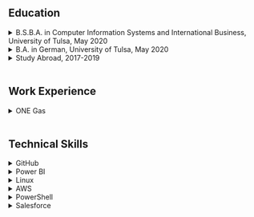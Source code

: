 <h2>Education</h2>
<div class="content">
  <details>
    <summary>B.S.B.A. in Computer Information Systems and International Business, University of Tulsa, May 2020</summary><br>
    <p class="par">I majored in both Computer Information Systems and International Business while completing my business degree. I was drawn to Computer Information Systems because I love numbers and data, and am very interested in how we can utilize data analysis to make rational decisions. Completing the Computer Information Systems program at TU also gave me a solid logical foundation that I have been able to apply to various coding languages and relational systems, in addition to providing me with some of the specific technical skills outlined in this resume. I added International Business to my studies to reflect some of my passions. I have always loved traveling and learning new languages, and I hope that one day I'll be able to combine my technical knowledge with my interest in other cultures. </p>
  </details>
  <details>
    <summary>B.A. in German, University of Tulsa, May 2020</summary><br>
    <p class="par">I started learning German when I was 12, simply because my older sister had taken the same classes in school and it seemed like a good idea. Little did I know that I would continue taking German classes for the next 10 years, and end up with a degree in it. While majoring in German helped me to become fluent in the language and gain appreciation for another culture, it also challenged me to think in different ways than I was used to with my business classes. Throughout my courses at TU I got to read literature from Uwe Timm to Franz Kafka to the Brothers Grimm, and learned a lot about analysis and creative thinking that I've since been able to apply to other areas of study.</p>
  </details>
  <details>
    <summary>Study Abroad, 2017-2019</summary><br>
    <ul>
      <li><b>University of Siegen, Germany</b>
        <p class="par">In the spring of 2018 I studied abroad at the University of Siegen in western Germany. I was enrolled with regular German students in a variety of German classes such as "The Political Sociology of Mexico", "Democracy and Discrimination," and "Asylum and Refugee Protection in Europe." While these topics may not have been relevant to my business degree, I received 12 hours of German Language & Culture credits during my semester and was able to solidify by abilities as a fluent speaker while learning about topics and people I would not have otherwise been exposed to.</p>
      </li><br>
      <li><b>Cape Town, South Africa</b>
        <p class="par">As a member of the Global Scholars Program at TU, I took a course titled Sustainability and Urban Development that started in Tulsa and ended with a couple of weeks in Cape Town during the summer of 2017. During this trip, we were able to learn more about the development of the city and the surrounding area through a mixture of lecutres as well as in-person tours, such as a tour of Cape Town's public transit given to us by a city planner. The course emphasized how development can be sustainable, not just in terms of the environment, but also economically and socially for a given community.</p>
      </li><br>
      <li><b>Rio de Janeiro, Brazil</b>
        <p class="par">As part of a class titled Doing Business in Emerging Economies, I went on a faculty-led trip to Rio de Janeiro. There we toured companies ranging from multinational oil corporations to tech startups to local craft-based businesses, while learning about the motivation, risks, and customs behind performing business in emerging economies.</p>
      </li><br>
    </ul>
  </details>
</div><br>
<h2>Work Experience</h2>
<div class="content">
  <details>
    <summary>ONE Gas</summary><br>
    <ul>
      <li><b>Development Analyst, June 2020 to Present</b>
        <p class="par">Since June of 2020 I have worked as a Development Analyst for ONE Gas, a natural gas distribution company headquartered in Tulsa, OK. My main role has involved working with a team of developers to implement changes to Microsoft Dynamics 365, which is a Customer Relationship Management system. Throughout my time at the company, I have published over 140 changes to our system, allowing for a range of increased functionalities from recording new data to improved metrics for reporting. Starting in the fall of 2021, I also assisted the company in recruiting new candidates for our IT internship program.</p>
      </li><br>
      <li><b>Intern, May 2019 to June 2020</b>
        <p class="par">I completed a 10 week internship with ONE Gas during the summer of 2019, and continued to work part-time during the last year of my studies. During this time I was trained to be a developer for Microsoft Dynamics 365, and I worked on various projects where I created and customized views, forms, entities, and other objects for our business users. I also partnered with our Enterprise Architecture team on a project to ensure good data management across the organization.</p>
      </li><br>
    </ul>
  </details>
</div><br>
<h2>Technical Skills</h2>
<div class="content">
<details>
  <summary>GitHub</summary><br>
  <p>I completed two learning paths through the GitHub Learning Lab. My first learning path, <a href="https://lab.github.com/githubtraining/paths/first-day-on-github">First Day on GitHub</a>, walked me through how to assign myself to issues, create branches, and create and merge pull requests. I also learned how to use Markdown to format content on GitHub, and uploaded my own project to a private repository. Through my next learning path, <a href="https://lab.github.com/githubtraining/paths/first-week-on-github">First Week on GitHub</a>, I created my own GitHub Pages site. While developing this site I also customized content by creating, reviewing, and merging pull requests. Finally, I learned more about repository settings and how to secure my workflows.</p>
</details>

<details>
  <summary>Power BI</summary><br>
    <p>My <a href="https://www.edx.org/course/analyzing-and-visualizing-data-with-power-bi-2">Power BI course</a> began by inputting data into Power BI and learning how to edit that data in order to make it useful for modeling. This included creating new calculated columns and measures, filtering data, and learning about how to create and manipulate new data within the application. After learning how to work with data in Power BI, I moved on to data visualizations, and created pie charts, treemaps, slicers, waterfalls, and gauges, among other formats. I also learned how to arrange these visualizations in a dashboard and how to share and publish that dashboard. In later training modules, I learned how Power BI works with other applications such as Excel, and how you can also extract data from sources such as a SQL database. Finally, I was able to modify reports and dashboards to be viewed on a mobile device.</p>
<p>During my Power BI training I also created an example dashboard using the <a href="https://docs.microsoft.com/en-us/power-bi/sample-retail-analysis">Retail Analysis</a> sample dataset from Microsoft. A video of me explaining my dashboard can be found <a href="https://youtu.be/M_BMv8Bf7pQ">here</a>. I created this dashboard using data collected from a retail business with two chains. My analyses mostly focused on sales or profit, but I also included one section focusing on business by geographic location and one section comparing newer stores to previously existing stores. <br><br>
    <img src= "Dashboard1.png" alt="Power BI Dashboard"><br>
    <img src= "Dashboard2.png" alt="Power BI Dashboard"><br><br>
    <img src= "Dashboard3.png" alt="Power BI Dashboard"><br><br>
  <img src= "Dashboard4.png" alt="Power BI Dashboard"><br></p>
</details>

<details>
  <summary>Linux</summary><br>
    <p>My introduction to Linux was through the <a href="https://linuxacademy.com/course/lpi-linuxessentials/">LPI Linux Essentials Certification</a> on Linux Academy. In the first few training modules I gained a general understanding of operating systems and popular Linux distributions. I also learned about open-source software and licenses, and installed RPM and DEB packages to a remote server that I connected to using SSH. The next couple of sections covered working in the command line, which included learning basic commands and general syntax. I also learned how to use man pages to find more information, and I created, moved, and deleted files in my directories. In the remaining training modules I learned about basic shell scripting and turned commands into a script, I learned more about how Linux interacts with computer hardware, and I managed security by creating users and groups and editing file permissions.</p>
    <p>Here is the certification I received for completing the course:<br><img src= "doc.png" alt="Linux Certification"></p>
    <p>After completing my Linux Essentials training, I used Ubuntu via VirtualBox to set up an Algo VPN with Digital Ocean. I also used WireGuard to activate and deactivate the VPN. The following image shows my IP address before activating the VPN, and then after. You can see that the IP address in the second image matches the IP address shown for my Digital Ocean droplet, indicating a successful VPN connection.<br><img src="vpn_proof.png"></p>
</details>
  
<details>
  <summary>AWS</summary><br>
    <p>My experience with AWS stems from the <a href="https://linuxacademy.com/course/aws-essentials-new/">AWS Essentials</a> course on Linux Academy. To start with, I had to set up and configure users, groups, roles, and policies in order to control access to my AWS resources. Moving forward, I created a basic Virtual Private Cloud, or VPC, which included configuring internet gateways, routing tables, network access control lists, and establishing subnets across multiple Availability Zones. In the next section I configured a Linux EC2 (Elastic Cloud Compute) instance, which I connected to from my Mac terminal via SSH, and I set up security rules for the instance in addition to learning how I could connect to a Windows EC2 instance using Putty. In later sections of the AWS Essentials Course I learned about Amazon Simple Storage Service, or Amazon S3, and created both public and private Amazon S3 buckets to store folders and objects in. I also worked with Amazon's Simple Notification Service, or SNS, and created a CloudWatch Events rule to send email notification if there was a state change to my EC2 instance. Towards the end of the course, I learned how you can use Amazon's Electric Load Balancer to evenly distribute traffic and I learned about Route 53, or Amazon's cloud-based DNS service. Finally, I learned about serverless computing and created a basic Lambda function to shut down an EC2 instance.</p>
    <p>Here is the certification I received for completing the course:<br><img src= "awscert.png" alt="AWS Certification"></p>
    <p>After completing the AWS Essentials training, I set up an EC2 instance on AWS and used that to run a VPN using both Algo VPN and OpenVPN, as shown below.<br>
    <img src= "awsalgo.png" alt="AWS Algo VPN"><br>
    <img src= "awsopenvpn.PNG" alt="AWS OpenVPN"><br>
   </p>
</details>

<details>
  <summary>PowerShell</summary><br>
    <p>I worked with PowerShell through the <a href="https://www.linkedin.com/learning/powershell-5-essential-training/">PowerShell 5 Essential Training</a> course on LinkedIn. The first training segment in this course touched on the cross-over between Linux and PowerShell, and I learned how you can used commands, or cmdlets, such as "get-help" to find out more information about other commands. I also learned about cmdlet syntax and used parameters and arguments to adjust commands. In the next section I learned about using snap-ins and modules in PowerShell, and  installed modules using methods like dynamic importing. During this course I also learned how to use the pipeline to string commands together, and how you can also use the pipeline to work with CSV, XML, and HTML files. Moving forward, I learned about PowerShell objects and used cmdlets like "Get-Member" and "Sort-Object" to get and filter data. I also learned how to use the PowerShell Integrated Scripting Environment to record commands through variables. Finally, I enabled PowerShell remoting to use on my machine, and learned about the scalability of PowerShell remoting.</p>
    <p>Here is the certificate I earned for completing this course: <img src= "PowerShellCert.png" alt="PowerShell Certification"></p>
</details>

<details>
  <summary>Salesforce</summary><br>
    <p>I completed the <a href="https://trailhead.salesforce.com/en/content/learn/trails/force_com_admin_beginner">Admin Beginner</a> trail through Salesforce Trailhead. This trail introduced me to the Salesforce platform and how to use their architecture for development. I gained exposure to the standard objects that are built in with Salesforce, and also created custom objects with unique object relationships. I also learned how you can import data into Salesforce and export data from it. In another module I learned about the Lightning experience and created and customized Lightning apps for my organization. I also edited list views, used compact and page layouts, and created buttons, links, and quick actions. Towards the end of the course I learned how to use and customize the Salesforce mobile app. Finally, I built reports and dashboards to help visualize my organization's data.</p>
    <p>Here is the certificate I earned for completing this course:<br><img src= "salesforce.png" alt="Salesforce Admin Beginner Trail"></p>
</details>
</div><br>
